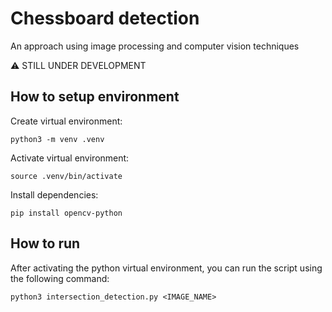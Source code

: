 # Chessboard detection
An approach using image processing and computer vision techniques

:warning: STILL UNDER DEVELOPMENT

## How to setup environment

Create virtual environment:
```
python3 -m venv .venv
```

Activate virtual environment:
```
source .venv/bin/activate
```

Install dependencies:
```
pip install opencv-python
```

## How to run

After activating the python virtual environment, you can run the script using the following command:
```
python3 intersection_detection.py <IMAGE_NAME>
```
